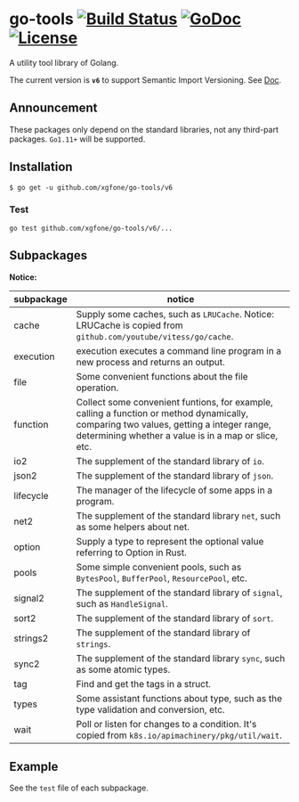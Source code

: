 # go-tools [![Build Status](https://travis-ci.org/xgfone/go-tools.svg?branch=master)](https://travis-ci.org/xgfone/go-tools) [![GoDoc](https://godoc.org/github.com/xgfone/go-tools?status.svg)](http://godoc.org/github.com/xgfone/go-tools) [![License](https://img.shields.io/badge/License-Apache%202.0-blue.svg?style=flat-square)](https://raw.githubusercontent.com/xgfone/go-tools/master/LICENSE)

A utility tool library of Golang.

The current version is **`v6`** to support Semantic Import Versioning. See [Doc](https://godoc.org/github.com/xgfone/go-tools).

## Announcement
These packages only depend on the standard libraries, not any third-part packages. `Go1.11+` will be supported.

## Installation
```shell
$ go get -u github.com/xgfone/go-tools/v6
```

### Test
```shell
go test github.com/xgfone/go-tools/v6/...
```

## Subpackages

**Notice:**

subpackage   |   notice
-------------|-----------
cache        | Supply some caches, such as `LRUCache`. Notice: LRUCache is copied from `github.com/youtube/vitess/go/cache`.
execution    | execution executes a command line program in a new process and returns an output.
file         | Some convenient functions about the file operation.
function     | Collect some convenient funtions, for example, calling a function or method dynamically, comparing two values, getting a integer range, determining whether a value is in a map or slice, etc.
io2          | The supplement of the standard library of `io`.
json2        | The supplement of the standard library of `json`.
lifecycle    | The manager of the lifecycle of some apps in a program.
net2         | The supplement of the standard library `net`, such as some helpers about net.
option       | Supply a type to represent the optional value referring to Option in Rust.
pools        | Some simple convenient pools, such as `BytesPool`, `BufferPool`, `ResourcePool`, etc.
signal2      | The supplement of the standard library of `signal`, such as `HandleSignal`.
sort2        | The supplement of the standard library of `sort`.
strings2     | The supplement of the standard library of `strings`.
sync2        | The supplement of the standard library `sync`, such as some atomic types.
tag          | Find and get the tags in a struct.
types        | Some assistant functions about type, such as the type validation and conversion, etc.
wait         | Poll or listen for changes to a condition. It's copied from `k8s.io/apimachinery/pkg/util/wait`.

## Example
See the `test` file of each subpackage.
